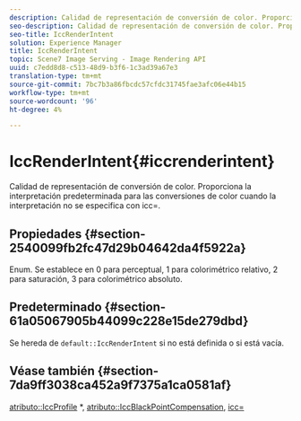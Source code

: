 ```yaml
---
description: Calidad de representación de conversión de color. Proporciona la interpretación predeterminada para las conversiones de color cuando la interpretación no se especifica con icc=.
seo-description: Calidad de representación de conversión de color. Proporciona la interpretación predeterminada para las conversiones de color cuando la interpretación no se especifica con icc=.
seo-title: IccRenderIntent
solution: Experience Manager
title: IccRenderIntent
topic: Scene7 Image Serving - Image Rendering API
uuid: c7edd8d8-c513-48d9-b3f6-1c3ad39a67e3
translation-type: tm+mt
source-git-commit: 7bc7b3a86fbcdc57cfdc31745fae3afc06e44b15
workflow-type: tm+mt
source-wordcount: '96'
ht-degree: 4%

---
```



# IccRenderIntent{#iccrenderintent}

Calidad de representación de conversión de color. Proporciona la interpretación predeterminada para las conversiones de color cuando la interpretación no se especifica con icc=.

## Propiedades {#section-2540099fb2fc47d29b04642da4f5922a}

Enum. Se establece en 0 para perceptual, 1 para colorimétrico relativo, 2 para saturación, 3 para colorimétrico absoluto.

## Predeterminado {#section-61a05067905b44099c228e15de279dbd}

Se hereda de `default::IccRenderIntent` si no está definida o si está vacía.

## Véase también {#section-7da9ff3038ca452a9f7375a1ca0581af}

[atributo::IccProfile](../../../../../is-api/image-catalog/image-serving-api-ref/c-image-catalog-reference/c-attributes-reference/r-iccprofilecmyk.md#reference-db89f9dac33e447cadb359ec1ba27ee0) *,  [atributo::IccBlackPointCompensation](../../../../../is-api/image-catalog/image-serving-api-ref/c-image-catalog-reference/c-attributes-reference/r-iccblackpointcompensation.md#reference-357626375ee140d1807f0c05171c733f),  [icc=](../../../../../is-api/http-ref/image-serving-api-ref/c-http-protocol-reference/c-command-reference/r-icc.md#reference-182b5679e21e4df3b4d330535a5a7517)
